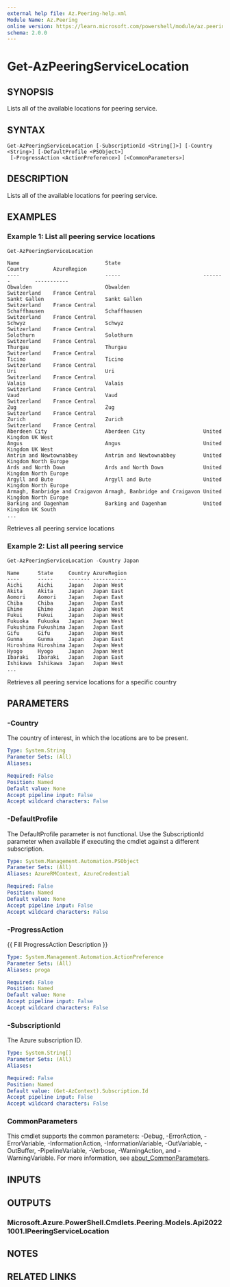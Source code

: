 ```yaml
---
external help file: Az.Peering-help.xml
Module Name: Az.Peering
online version: https://learn.microsoft.com/powershell/module/az.peering/get-azpeeringservicelocation
schema: 2.0.0
---
```


# Get-AzPeeringServiceLocation

## SYNOPSIS
Lists all of the available locations for peering service.

## SYNTAX

```
Get-AzPeeringServiceLocation [-SubscriptionId <String[]>] [-Country <String>] [-DefaultProfile <PSObject>]
 [-ProgressAction <ActionPreference>] [<CommonParameters>]
```

## DESCRIPTION
Lists all of the available locations for peering service.

## EXAMPLES

### Example 1: List all peering service locations
```powershell
Get-AzPeeringServiceLocation
```

```output
Name                            State                           Country        AzureRegion
----                            -----                           -------        -----------
Obwalden                        Obwalden                        Switzerland    France Central
Sankt Gallen                    Sankt Gallen                    Switzerland    France Central
Schaffhausen                    Schaffhausen                    Switzerland    France Central
Schwyz                          Schwyz                          Switzerland    France Central
Solothurn                       Solothurn                       Switzerland    France Central
Thurgau                         Thurgau                         Switzerland    France Central
Ticino                          Ticino                          Switzerland    France Central
Uri                             Uri                             Switzerland    France Central
Valais                          Valais                          Switzerland    France Central
Vaud                            Vaud                            Switzerland    France Central
Zug                             Zug                             Switzerland    France Central
Zurich                          Zurich                          Switzerland    France Central
Aberdeen City                   Aberdeen City                   United Kingdom UK West
Angus                           Angus                           United Kingdom UK West
Antrim and Newtownabbey         Antrim and Newtownabbey         United Kingdom North Europe
Ards and North Down             Ards and North Down             United Kingdom North Europe
Argyll and Bute                 Argyll and Bute                 United Kingdom North Europe
Armagh, Banbridge and Craigavon Armagh, Banbridge and Craigavon United Kingdom North Europe
Barking and Dagenham            Barking and Dagenham            United Kingdom UK South
...
```

Retrieves all peering service locations

### Example 2: List all peering service
```powershell
Get-AzPeeringServiceLocation -Country Japan
```

```output
Name      State     Country AzureRegion
----      -----     ------- -----------
Aichi     Aichi     Japan   Japan West
Akita     Akita     Japan   Japan East
Aomori    Aomori    Japan   Japan East
Chiba     Chiba     Japan   Japan East
Ehime     Ehime     Japan   Japan West
Fukui     Fukui     Japan   Japan West
Fukuoka   Fukuoka   Japan   Japan West
Fukushima Fukushima Japan   Japan East
Gifu      Gifu      Japan   Japan West
Gunma     Gunma     Japan   Japan East
Hiroshima Hiroshima Japan   Japan West
Hyogo     Hyogo     Japan   Japan West
Ibaraki   Ibaraki   Japan   Japan East
Ishikawa  Ishikawa  Japan   Japan West
...
```

Retrieves all peering service locations for a specific country

## PARAMETERS

### -Country
The country of interest, in which the locations are to be present.

```yaml
Type: System.String
Parameter Sets: (All)
Aliases:

Required: False
Position: Named
Default value: None
Accept pipeline input: False
Accept wildcard characters: False
```

### -DefaultProfile
The DefaultProfile parameter is not functional.
Use the SubscriptionId parameter when available if executing the cmdlet against a different subscription.

```yaml
Type: System.Management.Automation.PSObject
Parameter Sets: (All)
Aliases: AzureRMContext, AzureCredential

Required: False
Position: Named
Default value: None
Accept pipeline input: False
Accept wildcard characters: False
```

### -ProgressAction
{{ Fill ProgressAction Description }}

```yaml
Type: System.Management.Automation.ActionPreference
Parameter Sets: (All)
Aliases: proga

Required: False
Position: Named
Default value: None
Accept pipeline input: False
Accept wildcard characters: False
```

### -SubscriptionId
The Azure subscription ID.

```yaml
Type: System.String[]
Parameter Sets: (All)
Aliases:

Required: False
Position: Named
Default value: (Get-AzContext).Subscription.Id
Accept pipeline input: False
Accept wildcard characters: False
```

### CommonParameters
This cmdlet supports the common parameters: -Debug, -ErrorAction, -ErrorVariable, -InformationAction, -InformationVariable, -OutVariable, -OutBuffer, -PipelineVariable, -Verbose, -WarningAction, and -WarningVariable. For more information, see [about_CommonParameters](http://go.microsoft.com/fwlink/?LinkID=113216).

## INPUTS

## OUTPUTS

### Microsoft.Azure.PowerShell.Cmdlets.Peering.Models.Api20221001.IPeeringServiceLocation

## NOTES

## RELATED LINKS
